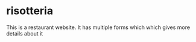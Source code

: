 # risotteria
This is a restaurant website. It has multiple forms which which gives more details about it 
